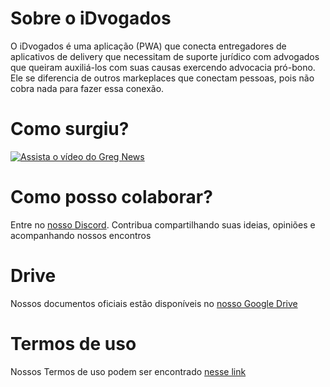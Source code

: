 # Sobre o iDvogados
O iDvogados é uma aplicação (PWA) que conecta entregadores de aplicativos de delivery que necessitam de suporte jurídico com advogados que queiram auxiliá-los com suas causas exercendo advocacia pró-bono.
Ele se diferencia de outros markeplaces que conectam pessoas, pois não cobra nada para fazer essa conexão.

# Como surgiu?
[![Assista o vídeo do Greg News](https://iili.io/JarXJj.png)](https://youtu.be/v3B9w6wWNQA?t=1865) 

# Como posso colaborar?
Entre no [nosso Discord](https://discord.gg/b5a7Pct). Contribua compartilhando suas ideias, opiniões e acompanhando nossos encontros

# Drive
Nossos documentos oficiais estão disponíveis no [nosso Google Drive](https://drive.google.com/open?id=1ViXEGXaqolB2hwR5xazHvXEjQAlPupgj)

<!--
# Código de conduta
Nosso código de conduta pode ser encontrado [nesse link](code-of-conduct/)
-->
# Termos de uso
Nossos Termos de uso podem ser encontrado [nesse link](http://www.idvogados.org/termos-de-uso/)
